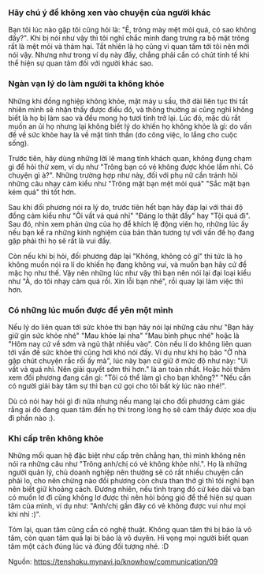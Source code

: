 ### Hãy chú ý để không xen vào chuyện của người khác
Bạn tôi lúc nào gặp tôi cũng hỏi là: "Ê, trông mày mệt mỏi quá, có sao không đấy?". Khi bị nói như vậy thì tôi nghĩ chắc mình đang trưng ra bộ mặt trông rất là mệt mỏi và thảm hại.
Tất nhiên là họ cũng vì quan tâm tới tôi nên mới nói vậy. Nhưng như trong ví dụ này đấy, chẳng phải cần có chút tinh tế khi thể hiện sự quan tâm đối với người khác sao.

### Ngàn vạn lý do làm người ta không khỏe
Những khi đồng nghiệp không khỏe, mặt mày u sầu, thở dài liên tục thì tất nhiên mình sẽ nhận thấy được điều đó, và thông thường ai cũng nghĩ không biết là họ bị làm sao và đều mong họ tươi tỉnh trở lại.
Lúc đó, mặc dù rất muốn an ủi họ nhưng lại không biết lý do khiến họ không khỏe là gì: do vấn đề về sức khỏe hay là về mặt tinh thần (do công việc, lo lắng cho cuộc sống).

Trước tiên, hãy dùng những lời lẽ mang tính khách quan, không đụng chạm gì để hỏi thử xem, ví dụ như "Trông bạn có vẻ không được khỏe lắm nhỉ. Có chuyện gì à?".
Những trường hợp như này, đối với phụ nữ cần tránh hỏi những câu nhạy cảm kiểu như "Trông mặt bạn mệt mỏi quá" "Sắc mặt bạn kém quá" thì tốt hơn.

Sau khi đối phương nói ra lý do, trước tiên hết bạn hãy đáp lại với thái độ đồng cảm kiểu như "Ôi vất vả quá nhỉ" "Đáng lo thật đấy" hay "Tội quá đi".
Sau đó, nhìn xem phản ứng của họ để khích lệ động viên họ, những lúc ấy nếu bạn kể ra những kinh nghiệm của bản thân tương tự với vấn đề họ đang gặp phải thì họ sẽ rất là vui đấy.

Còn nếu khi bị hỏi, đối phương đáp lại "Không, không có gì" thì tức là họ không muốn nói ra lí do khiến họ đang không vui, và muốn bạn hãy cứ để mặc họ như thế. 
Vậy nên những lúc như vậy thì bạn nên nói lại đại loại kiểu như "À, do tôi nhạy cảm quá rồi. Xin lỗi bạn nhé", rồi quay lại làm việc thì hơn.

### Có những lúc muốn được để yên một mình
Nếu lý do liên quan tới sức khỏe thì bạn hãy nói lại những câu như "Bạn hãy giữ gìn sức khỏe nhé" "Mau khỏe lại nha" "Mau bình phục nhé" hoặc là "Hôm nay cứ về sớm và ngủ thật nhiều vào".
Còn nếu lí do không liên quan tới vấn đề sức khỏe thì cũng hơi khó nói đấy. 
Ví dụ như khi họ bảo "Ở nhà gặp chút chuyện rắc rối ấy mà", lúc này bạn cứ giữ ở mức độ như này: "Ui vất vả quá nhỉ. Nên giải quyết sớm thì hơn." là an toàn nhất. 
Hoặc hỏi thăm xem đối phương đang cần gì: "Tôi có thể làm gì cho bạn không?" "Nếu cần có người giải bày tâm sự thì bạn cứ gọi cho tôi bất kỳ lúc nào nhé!".

Dù có nói hay hỏi gì đi nữa nhưng nếu mang lại cho đối phương cảm giác rằng ai đó đang quan tâm đến họ thì trong lòng họ sẽ cảm thấy được xoa dịu đi phần nào :).

### Khi cấp trên không khỏe
Những mối quan hệ đặc biệt như cấp trên chẳng hạn, thì mình không nên nói ra những câu như "Trông anh/chị có vẻ không khỏe nhỉ.".
Họ là những người quản lý, chủ doanh nghiệp nên thường sẽ có rất nhiều chuyện cần phải lo, cho nên chừng nào đối phương còn chưa than thở gì thì tôi nghĩ bạn nên biết giữ khoảng cách.
Đương nhiên, nếu tình trạng đó cứ kéo dài và bạn có muốn lơ đi cũng không lơ được thì nên hỏi bóng gió để thể hiện sự quan tâm của mình, ví dụ như: "Anh/chị gần đây có vẻ không được vui như mọi khi nhỉ :)".

Tóm lại, quan tâm cũng cần có nghệ thuật. Không quan tâm thì bị bảo là vô tâm, còn quan tâm quá lại bị bảo là vô duyên.
Hi vọng mọi người biết quan tâm một cách đúng lúc và đúng đối tượng nhé. :D

Nguồn: https://tenshoku.mynavi.jp/knowhow/communication/09